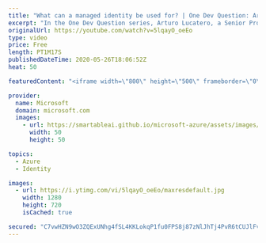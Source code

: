 ```yaml
---
title: "What can a managed identity be used for? | One Dev Question: Arturo Lucatero"
excerpt: "In the One Dev Question series, Arturo Lucatero, a Senior Program Manager working on managed identities for Azure resources, explains what you can do with a managed identity.   For more information, visit: https://docs.microsoft.com/azure/active-directory/managed-identities-azure-resources   Try Azure"
originalUrl: https://youtube.com/watch?v=5lqayO_oeEo
type: video
price: Free
length: PT1M17S
publishedDateTime: 2020-05-26T18:06:52Z
heat: 50

featuredContent: "<iframe width=\"800\" height=\"500\" frameborder=\"0\" src=\"https://www.youtube.com/embed/5lqayO_oeEo\" allow=\"accelerometer; autoplay; encrypted-media; gyroscope; picture-in-picture\" allowfullscreen></iframe>"

provider:
  name: Microsoft
  domain: microsoft.com
  images:
    - url: https://smartableai.github.io/microsoft-azure/assets/images/organizations/microsoft.com-50x50.jpg
      width: 50
      height: 50

topics:
  - Azure
  - Identity

images:
  - url: https://i.ytimg.com/vi/5lqayO_oeEo/maxresdefault.jpg
    width: 1280
    height: 720
    isCached: true

secured: "C7vwHZN9wO3ZQExUNhg4fSL4KKLokqP1fu0FPS8j87zNlJhTj4PvR6tCUJlFvKn3eqRgJJq7+2CXkl/TclhyCtgMU3U4B4p6OFoZDHmOzKyVVqPCzInBUokiR8uq0r1rtdRaeg1ywe40TPOHoCtJs6shkeNSOpQ7vf+2qQxM/G1TsQA+rwKkSv/JkSJDQEahIiBChEignw5UYJDCjYy31478sYmYgJEe3ODr4sURZwmkNXmqaKeskIdg3vSHfc77vM0otoCvg2So5LGwAOxUic25x0R3CFy3lTwB50vWabLYaZ1UBCEGIdpZAt2HLE9D5lTgVJndeJ1TX98sZbuQ3XUggyoxbxLu97n7qDmHy87LNC5o2LXAxJtw5bbQXNHh+pDBm2OijWb4BO0xRWmV4ayT4MTiUzdcu7p5hb0bhLs=;rwewJtG9uG7lnK/VhIn32w=="
---
```


